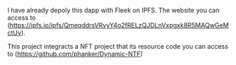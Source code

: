 I have already depoly this dapp with Fleek on IPFS.
The website you can access to (https://ipfs.io/ipfs/QmeqddrsVRvyY4o2fRELzQJDLnVxpgxk8R5MAQwGeMctUy).

This project integracts a NFT project that its resource code you can access to (https://github.com/phanker/Dynamic-NTF)
